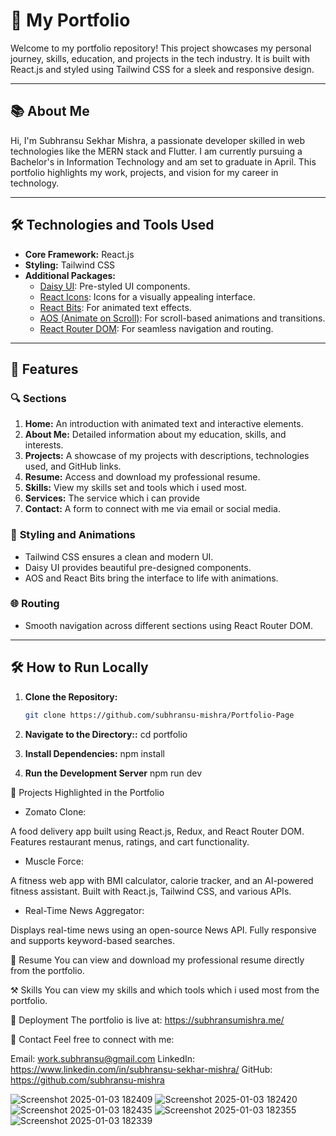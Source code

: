 # 🚀 My Portfolio

Welcome to my portfolio repository! This project showcases my personal journey, skills, education, and projects in the tech industry. It is built with React.js and styled using Tailwind CSS for a sleek and responsive design. 

---

## 📚 About Me

Hi, I'm Subhransu Sekhar Mishra, a passionate developer skilled in web technologies like the MERN stack and Flutter. I am currently pursuing a Bachelor's in Information Technology and am set to graduate in April. This portfolio highlights my work, projects, and vision for my career in technology.

---

## 🛠️ Technologies and Tools Used

- **Core Framework:** React.js
- **Styling:** Tailwind CSS
- **Additional Packages:**
  - [Daisy UI](https://daisyui.com): Pre-styled UI components.
  - [React Icons](https://react-icons.github.io/react-icons/): Icons for a visually appealing interface.
  - [React Bits](https://react-bits.github.io/): For animated text effects.
  - [AOS (Animate on Scroll)](https://michalsnik.github.io/aos/): For scroll-based animations and transitions.
  - [React Router DOM](https://reactrouter.com): For seamless navigation and routing.

---

## 📝 Features

### 🔍 **Sections**
1. **Home:** An introduction with animated text and interactive elements.
2. **About Me:** Detailed information about my education, skills, and interests.
3. **Projects:** A showcase of my projects with descriptions, technologies used, and GitHub links.
4. **Resume:** Access and download my professional resume.
5. **Skills:** View my skills set and tools which i used most.
6. **Services:** The service which i can provide 
7. **Contact:** A form to connect with me via email or social media.


### 🎨 **Styling and Animations**
- Tailwind CSS ensures a clean and modern UI.
- Daisy UI provides beautiful pre-designed components.
- AOS and React Bits bring the interface to life with animations.

### 🌐 **Routing**
- Smooth navigation across different sections using React Router DOM.

---

## 🛠️ How to Run Locally

1. **Clone the Repository:**
   ```bash
   git clone https://github.com/subhransu-mishra/Portfolio-Page
   
2. **Navigate to the Directory::**
   cd portfolio
   
3. **Install Dependencies:**
   npm install
   
5. **Run the Development Server**
   npm run dev

🌟 Projects Highlighted in the Portfolio
  - Zomato Clone:
    
  A food delivery app built using React.js, Redux, and React Router DOM.
  Features restaurant menus, ratings, and cart functionality.
    
  - Muscle Force:
    
  A fitness web app with BMI calculator, calorie tracker, and an AI-powered fitness assistant.
  Built with React.js, Tailwind CSS, and various APIs.
    
  - Real-Time News Aggregator:
    
  Displays real-time news using an open-source News API.
  Fully responsive and supports keyword-based searches.

📄 Resume
You can view and download my professional resume directly from the portfolio.

⚒️ Skills
You can view my skills and which tools which i used most from the portfolio.


🚀 Deployment
The portfolio is live at: https://subhransumishra.me/

📧 Contact
Feel free to connect with me:

Email: work.subhransu@gmail.com
LinkedIn: https://www.linkedin.com/in/subhransu-sekhar-mishra/
GitHub: https://github.com/subhransu-mishra

![Screenshot 2025-01-03 182409](https://github.com/user-attachments/assets/49411f1d-56e1-444a-985f-f70fbeac8f66)
![Screenshot 2025-01-03 182420](https://github.com/user-attachments/assets/87e24813-d836-4ddc-956e-34d7644d5c0b)
![Screenshot 2025-01-03 182435](https://github.com/user-attachments/assets/c5b90d4d-d3a6-4eab-9ec5-198769c4fd4c)
![Screenshot 2025-01-03 182355](https://github.com/user-attachments/assets/d3f93f1e-d646-41fb-acb1-12fe8118c291)
![Screenshot 2025-01-03 182339](https://github.com/user-attachments/assets/663b72e9-503c-4b55-9035-cc6269b990e8)


